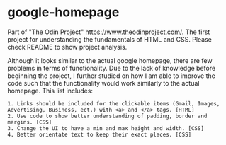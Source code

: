 # google-homepage
Part of "The Odin Project" https://www.theodinproject.com/. 
The first project for understanding the fundamentals of HTML and CSS. 
Please check README to show project analysis.

Although it looks similar to the actual google homepage, there are few problems in terms of functionality. Due to the lack of knowledge before beginning the project, I further studied on how I am able to improve the code such that the functionality would work similarly to the actual homepage. This list includes:

    1. Links should be included for the clickable items (Gmail, Images, Advertising, Business, ect.) with <a> and </a> tags. [HTML]
    2. Use code to show better understanding of padding, border and margins. [CSS]
    3. Change the UI to have a min and max height and width. [CSS]
    4. Better orientate text to keep their exact places. [CSS]
